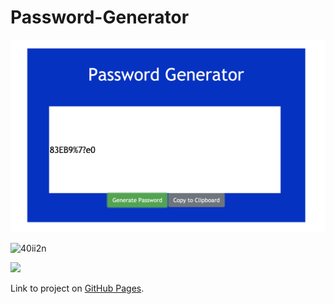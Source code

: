 # Password-Generator

![](images/screenShot.png)

<!-- <img src="images/screenShot.png"> -->

![40ii2n](https://user-images.githubusercontent.com/53204226/81325985-5ec86500-9056-11ea-9348-03199b20dcbd.gif)

<img src="https://user-images.githubusercontent.com/53204226/81325985-5ec86500-9056-11ea-9348-03199b20dcbd.gif" width="75%">


Link to project on [GitHub Pages](https://rosebourn.github.io/Password-Generator/).
